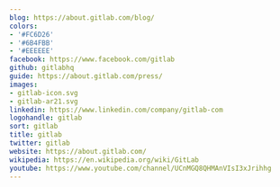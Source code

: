```yaml
---
blog: https://about.gitlab.com/blog/
colors:
- '#FC6D26'
- '#6B4FBB'
- '#EEEEEE'
facebook: https://www.facebook.com/gitlab
github: gitlabhq
guide: https://about.gitlab.com/press/
images:
- gitlab-icon.svg
- gitlab-ar21.svg
linkedin: https://www.linkedin.com/company/gitlab-com
logohandle: gitlab
sort: gitlab
title: gitlab
twitter: gitlab
website: https://about.gitlab.com/
wikipedia: https://en.wikipedia.org/wiki/GitLab
youtube: https://www.youtube.com/channel/UCnMGQ8QHMAnVIsI3xJrihhg
---
```

